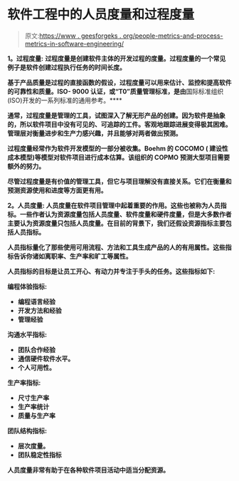 # 软件工程中的人员度量和过程度量

> 原文:[https://www . geesforgeks . org/people-metrics-and-process-metrics-in-software-engineering/](https://www.geeksforgeeks.org/people-metrics-and-process-metrics-in-software-engineering/)

**1。过程度量:**
**过程度量是创建软件主体的开发过程的度量。**过程度量**的一个常见例子是软件创建过程执行任务的时间长度。**

**基于产品质量是过程的直接函数的假设，过程度量可以用来估计、监控和提高软件的可靠性和质量。ISO- 9000 认证，或“T0”质量管理标准，是由**国际标准组织(ISO)开发的一系列标准的通用参考。****

**通常，过程度量是管理的工具，试图深入了解无形产品的创建。因为软件是抽象的，所以软件项目中没有可见的、可追踪的工件。客观地跟踪进展变得极其困难。管理层对衡量进步和生产力感兴趣，并且能够对两者做出预测。**

**过程度量经常作为软件开发模型的一部分被收集。Boehm 的 COCOMO ( **建设性成本模型**)等模型对软件项目进行成本估算。该组织的 COPMO 预测大型项目需要额外的努力。**

**尽管过程度量是有价值的管理工具，但它与项目理解没有直接关系。它们在衡量和预测资源使用和进度等方面更有用。**

****2。人员度量:**
人员度量在软件项目管理中起着重要的作用。这些也被称为人员指标。一些作者认为资源度量包括人员度量、软件度量和硬件度量，但是大多数作者主要认为资源度量只包括人员度量。在目前的背景下，我们还假设资源指标主要包括人员指标。**

**人员指标量化了那些使用可用流程、方法和工具生成产品的人的有用属性。这些指标告诉你诸如离职率、生产率和旷工等属性。**

**人员指标的目标是让员工开心、有动力并专注于手头的任务。这些指标如下:**

****编程体验指标:****

*   **编程语言经验**
*   **开发方法和经验**
*   **管理经验**

****沟通水平指标:****

*   **团队合作经验**
*   **通信硬件软件水平。**
*   **个人可用性。**

****生产率指标:****

*   **尺寸生产率**
*   **生产率统计**
*   **质量与生产率**

****团队结构指标:****

*   **层次度量。**
*   **团队稳定性指标**

**人员度量非常有助于在各种软件项目活动中适当分配资源。**